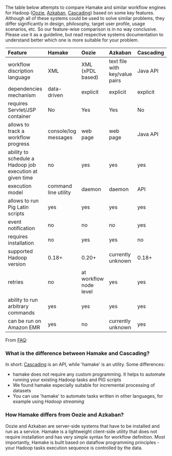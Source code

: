 The table below attempts to compare Hamake and similar workflow engines for Hadoop ([Oozie](http://github.com/tucu00/oozie1), [Azkaban](http://sna-projects.com/azkaban/), [Cascading](http://www.cascading.org/)) based on some key features. Although all of these systems could be used to solve similar problems, they differ significantly in design, philosophy, target user profile, usage scenarios, etc.  So our feature-wise comparison is in no way conclusive. Please use it as a guideline, but read respective systems documentation to understand better which one is more suitable for your problem.

| **Feature** | **Hamake** | **Oozie** | **Azkaban** | **Cascading** |
|:------------|:-----------|:----------|:------------|:--------------|
| workflow discription language | XML        | XML (xPDL based) | text file with key/value pairs | Java API      |
| dependencies mechanism | data-driven | explicit  | explicit    | explicit      |
| requires Servlet/JSP container | No         | Yes       | Yes         | No            |
| allows to track a workflow progress | console/log messages | web page  | web page    | Java API      |
| ability to schedule a Hadoop job execution at given time | no         | yes       | yes         | yes           |
| execution model | command line utility | daemon    | daemon      | API           |
| allows to run Pig Latin scripts | yes        | yes       | yes         | yes           |
| event notification | no         | no        | no          | yes           |
| requires installation | no         | yes       | yes         | no            |
| supported Hadoop version | 0.18+      | 0.20+     | currently unknown | 0.18+         |
| retries     | no         | at workflow node level | yes         | yes           |
| ability to run arbitrary commands | yes        | yes       | yes         | yes           |
| can be run on  Amazon EMR | yes        | no        | currently unknown | yes           |

From [FAQ](FAQ.md):

### What is the difference between Hamake and Cascading? ###

In short: [Cascading](http://www.cascading.org/) is an API, while 'hamake' is an utility. Some differences:
  * hamake does not require any custom programming. It helps to automate running your existing Hadoop tasks and PIG scripts
  * We found hamake especially suitable for incremental processing of datasets
  * You can use 'hamake' to automate tasks written in other languages, for example using _Hadoop streaming_

### How Hamake differs from Oozie and Azkaban? ###

Oozie and Azkaban are server-side systems that have to be installed and run as a service. Hamake is a lightweight client-side utility that does not require installation and has very simple syntax for workflow definition.  Most importantly, Hamake is built based on dataflow programming principles - your Hadoop tasks execution sequence is controlled by the data.
